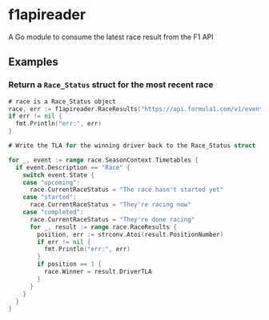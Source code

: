 # f1apireader

A Go module to consume the latest race result from the F1 API

## Examples

### Return a `Race_Status` struct for the most recent race

```go
# race is a Race_Status object
race, err := f1apireader.RaceResults("https://api.formula1.com/v1/event-tracker")
if err != nil {
  fmt.Println("err:", err)
}

# Write the TLA for the winning driver back to the Race_Status struct

for _, event := range race.SeasonContext.Timetables {
  if event.Description == "Race" {
    switch event.State {
    case "upcoming":
      race.CurrentRaceStatus = "The race hasn't started yet"
    case "started":
      race.CurrentRaceStatus = "They're racing now"
    case "completed":
      race.CurrentRaceStatus = "They're done racing"
      for _, result := range race.RaceResults {
        position, err := strconv.Atoi(result.PositionNumber)
        if err != nil {
          fmt.Println("err:", err)
        }
        if position == 1 {
          race.Winner = result.DriverTLA
        }
      }
    }
  }
}
```
